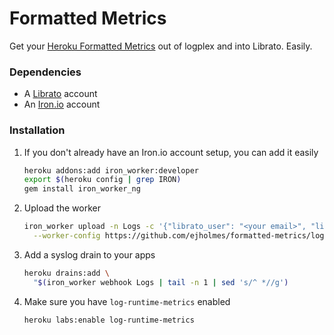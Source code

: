 # Formatted Metrics

Get your [Heroku Formatted Metrics](https://devcenter.heroku.com/articles/log-runtime-metrics) out of logplex and into Librato. Easily.

### Dependencies

* A [Librato]() account
* An [Iron.io]() account

### Installation

1. If you don't already have an Iron.io account setup, you can add it easily

   ```bash
   heroku addons:add iron_worker:developer
   export $(heroku config | grep IRON)
   gem install iron_worker_ng
   ```

2. Upload the worker

   ```bash
   iron_worker upload -n Logs -c '{"librato_user": "<your email>", "librato_token": "<your token>" }' \
     --worker-config https://github.com/ejholmes/formatted-metrics/logs.worker
   ```

3. Add a syslog drain to your apps

   ```bash
   heroku drains:add \
     "$(iron_worker webhook Logs | tail -n 1 | sed 's/^ *//g')
   ```

4. Make sure you have `log-runtime-metrics` enabled

   ```bash
   heroku labs:enable log-runtime-metrics
   ```

